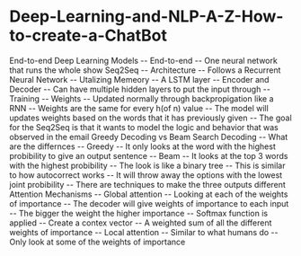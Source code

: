 # Deep-Learning-and-NLP-A-Z-How-to-create-a-ChatBot

End-to-end Deep Learning Models
    -- End-to-end
        -- One neural network that runs the whole show
Seq2Seq
    -- Architecture
        -- Follows a Recurrent Neural Network
            -- Utalizing Memeory
            -- A LSTM layer
        -- Encoder and Decoder
        -- Can have multiple hidden layers to put the input through
    -- Training
        -- Weights
            -- Updated normally through backpropigation like a RNN
            -- Weights are the same for every h(of n) value
        -- The model will updates weights based on the words that it has previously given
        -- The goal for the Seq2Seq is that it wants to model the logic and behavior that was observed in the email
Greedy Decoding vs Beam Search Decoding 
    -- What are the differnces
        -- Greedy
            -- It only looks at the word with the highest probibility to give an output sentence
        -- Beam
            -- It looks at the top 3 words with the highest probibility
            -- The look is like a binary tree
            -- This is similar to how autocorrect works
            -- It will throw away the options with the lowest joint probibility
            -- There are techniques to make the three outputs different
Attention Mechanisms
    -- Global attention
        -- Looking at each of the weights of importance
        -- The decoder will give weights of importance to each input
            -- The bigger the weight the higher importance
            -- Softmax function is applied
            -- Create a contex vector
                -- A weighted sum of all the different weights of importance
    -- Local attention 
        -- Similar to what humans do
        -- Only look at some of the weights of importance 